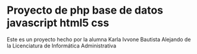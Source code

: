 # Proyecto de php base de datos javascript html5 css
Este es un  proyecto hecho por la alumna Karla Ivvone Bautista Alejando de la Licenciatura de Informática Administrativa 
